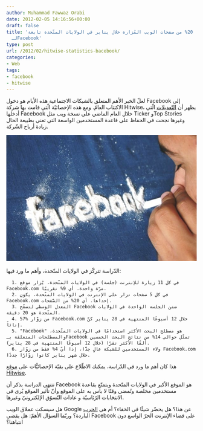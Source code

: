 ```yaml
---
author: Muhammad Fawwaz Orabi
date: 2012-02-05 14:16:56+00:00
draft: false
title: 'إحصائيّة: 20% من صفحات الويب المُزارة خلال يناير في الولايات المتّحدة تابعة
  لـFacebook'
type: post
url: /2012/02/hitwise-statistics-bacebook/
categories:
- Web
tags:
- facebook
- hitwise
---
```


لعلّ الخبر الأهم المتعلق بالشبكات الاجتماعية هذه الأيام هو دخول Facebook إلى الاكتتاب العامّ. ومع هذه الإحصائيّة الّتي قامت بها شركة Hitwise، يظهر أن [التّعديلات](https://www.it-scoop.com/2011/09/facebook-google-plus/) الّتي أدخلها Facebook خلال العام الماضي على نسخة ويب مثل Ticker وTop Stories وغيرها نجحت في الحفاظ على قاعدة المستخدمين الواسعة التي تعني بطبيعة الحال زيادة أرباح الشّركة.


[![](facebook-drogue.jpg)
](facebook-drogue.jpg)


الدّراسة تتركّز في الولايات المتّحدة، وأهم ما ورد فيها:



	  1. في كل 11 زيارة للإنترنت (جلسة) في الولايات المتّحدة، يُزار موقع Facebook.com مرّة واحدة. أي 9% تقريبًا.
	  2. في كل 5 صفحات تزار على الإنترنت في الولايات المتّحدة، يكون Facebook.com إحداها. أي 20% من الصّفحات.
	  3. المعدل الوسطي لتصفّح Facebook ضمن الجلسة الواحدة في الولايات المتّحدة هو 20 دقيقة.
	  4. 57% من زوّار Facebook.com خلال 12 أسبوعًا المنتهية في 28 يناير كنّ إناثاً.
	  5. "Facebook" هو مصطلح البحث الأكثر استخدامًا في الولايات المتّحدة، والمصطلحات المتعلقة بـFacebook تمثّل حوالي 14% من نتائج البحث الخمسين ألفًا الأكثر نقرًا (خلال 12 أسبوعًا المنتهية في 28 يناير).
	  6. ولاء المستخدمين للشبكة عالٍ جدًّا، إذا أنّ 4% فقط من زوّار Facebook.com خلال شهر يناير كانوا زوّارًا جددًا.

هذا كان أهم ما ورد في الدّراسة، يمكنك الاطّلاع على بقيّة الإحصائيًّات على [موقع Hitwise](http://weblogs.hitwise.com/heather-dougherty/2012/02/10_key_statistics_about_facebo_1.html).

تتنهي الدراسة بذكر أن Facebook هو الموقع الأكبر في الولايات المتّحدة ويتمتّع بقاعدة مستخدمين مخلصة وتُمضي وقتًا لا بأس به على الموقع وأنّ تأثير الموقع يُرى في الانتخابات الرّئاسيّة و عادات التّسوّق الإلكترونيّ وغيرها.

هل سيسكت عملاق الويب Google عن هذا؟ هل يحضّر شيئًا في الخفاء؟ أم هي [الحرب](https://www.it-scoop.com/2011/11/facebook-google-fight/) الباردة؟ وربّما السؤال الأهمّ: هل يقضي Facebook على فضاء الإنترنت الحرّ الواسع دون انتباهنا؟

